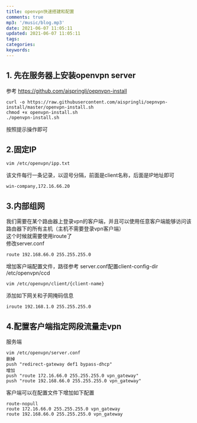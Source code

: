 ```yaml
---
title: openvpn快速搭建和配置
comments: true
mp3: '/music/blog.mp3'
date: 2021-06-07 11:05:11
updated: 2021-06-07 11:05:11
tags:
categories:
keywords:
---
```



## 1. 先在服务器上安装openvpn server

参考 https://github.com/aispringli/oepnvpn-install
```
curl -o https://raw.githubusercontent.com/aispringli/oepnvpn-install/master/openvpn-install.sh
chmod +x openvpn-install.sh
./openvpn-install.sh
```
按照提示操作即可

## 2.固定IP
```
vim /etc/openvpn/ipp.txt
```
该文件每行一条记录，以逗号分隔，前面是client名称，后面是IP地址即可
```
win-company,172.16.66.20
```

## 3.内部组网
我们需要在某个路由器上登录vpn的客户端，并且可以使用任意客户端能够访问该路由器下的所有主机（主机不需要登录vpn客户端）  
这个时候就需要使用iroute了  
修改server.conf
```
route 192.168.66.0 255.255.255.0
```
增加客户端配置文件，路径参考 server.conf配置client-config-dir /etc/openvpn/ccd
```
vim /etc/openvpn/client/{client-name}
```
添加如下网关和子网掩码信息
```
iroute 192.168.1.0 255.255.255.0
```

## 4.配置客户端指定网段流量走vpn
服务端
```
vim /etc/openvpn/server.conf
删掉  
push "redirect-gateway def1 bypass-dhcp"
增加
push "route 172.16.66.0 255.255.255.0 vpn_gateway"
push "route 192.168.66.0 255.255.255.0 vpn_gateway"
```
客户端可以在配置文件下增加如下配置
```
route-nopull
route 172.16.66.0 255.255.255.0 vpn_gateway
route 192.168.66.0 255.255.255.0 vpn_gateway
```